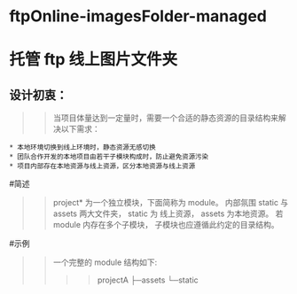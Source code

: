 # ftpOnline-imagesFolder-managed

# 托管 ftp 线上图片文件夹

## 设计初衷：

> > 当项目体量达到一定量时，需要一个合适的静态资源的目录结构来解决以下需求：

    * 本地环境切换到线上环境时，静态资源无感切换
    * 团队合作开发的本地项目由若干子模块构成时，防止避免资源污染
    * 项目内部存在本地资源与线上资源，区分本地资源与线上资源

#简述

> > project\* 为一个独立模块，下面简称为 module。
> > 内部氛围 static 与 assets 两大文件夹，
> > static 为 线上资源， assets 为本地资源。
> > 若 module 内存在多个子模块， 子模块也应遵循此约定的目录结构。

#示例

> > 一个完整的 module 结构如下:
> >
> > > > projectA
> > > > ├─assets
> > > > └─static
